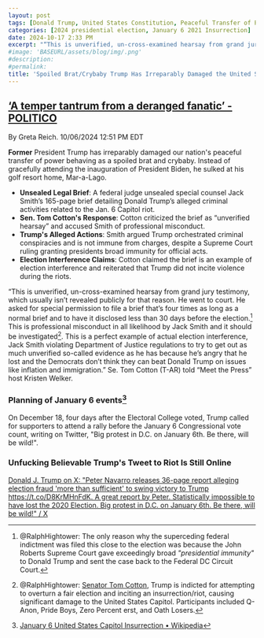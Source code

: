 ```yaml
---
layout: post
tags: [Donald Trump, United States Constitution, Peaceful Transfer of Power, irreparable damage, senator, Tom Cotton, Arkansas]
categories: [2024 presidential election, January 6 2021 Insurrection]
date: 2024-10-17 2:33 PM
excerpt: "“This is unverified, un-cross-examined hearsay from grand jury testimony, which usually isn’t revealed publicly for that reason. He went to court. He asked for special permission to file a brief that’s four times as long as a normal brief and to have it disclosed less than 30 days before the election. This is professional misconduct in all likelihood by Jack Smith and it should be investigated. This is a perfect example of actual election interference, Jack Smith violating Department of Justice regulations to try to get out as much unverified so-called evidence as he has because he’s angry that he lost and the Democrats don’t think they can beat Donald Trump on issues like inflation and immigration.” Rep. Tom Cotton (T-AR) told “Meet the Press” host Kristen Welker."
#image: 'BASEURL/assets/blog/img/.png'
#description:
#permalink:
title: 'Spoiled Brat/Crybaby Trump Has Ir​rep​a​ra​bly Damaged the United States Peaceful Transfer of Power / Senator Tom Cotton (T-AR) Is Full of Shit!'
---
```



## [‘A temper tantrum from a deranged fanatic’ - POLITICO](https://www.politico.com/news/2024/10/06/tom-cotton-jack-smith-trump-00182629)

By Greta Reich. 10/06/2024 12:51 PM EDT

**Former** President Trump has irreparably damaged our nation's peaceful transfer of power behaving as a spoiled brat and crybaby. Instead of gracefully attending the inauguration of President Biden, he sulked at his golf resort home, Mar-a-Lago. 

- **Unsealed Legal Brief**: A federal judge unsealed special counsel Jack Smith’s 165-page brief detailing Donald Trump’s alleged criminal activities related to the Jan. 6 Capitol riot.
- **Sen. Tom Cotton's Response**: Cotton criticized the brief as “unverified hearsay” and accused Smith of professional misconduct.
- **Trump's Alleged Actions**: Smith argued Trump orchestrated criminal conspiracies and is not immune from charges, despite a Supreme Court ruling granting presidents broad immunity for official acts.
- **Election Interference Claims**: Cotton claimed the brief is an example of election interference and reiterated that Trump did not incite violence during the riots.

“This is unverified, un-cross-examined hearsay from grand jury testimony, which usually isn’t revealed publicly for that reason. He went to court. He asked for special permission to file a brief that’s four times as long as a normal brief and to have it disclosed less than 30 days before the election.[^11] This is professional misconduct in all likelihood by Jack Smith and it should be investigated[^12]. This is a perfect example of actual election interference, Jack Smith violating Department of Justice regulations to try to get out as much unverified so-called evidence as he has because he’s angry that he lost and the Democrats don’t think they can beat Donald Trump on issues like inflation and immigration.” Se. Tom Cotton (T-AR) told “Meet the Press” host Kristen Welker.

[^11]: @RalphHightower: The only reason why the superceding federal indictment was filed this close to the election was because the John Roberts Supreme Court gave exceedingly broad *"presidential immunity"* to Donald Trump and sent the case back to the Federal DC Circuit Court.

[^12]: @RalphHightower: [Senator Tom Cotton](https://www.cotton.senate.gov/), Trump is indicted for attempting to overturn a fair election and inciting an insurrection/riot, causing significant damage to the United States Capitol. Participants included Q-Anon, Pride Boys, Zero Percent erst, and Oath Losers.


### Planning of January 6 events[^21]

On December 18, four days after the Electoral College voted, Trump called for supporters to attend a rally before the January 6 Congressional vote count, writing on Twitter, "Big protest in D.C. on January 6th. Be there, will be wild!".

[^21]: [January 6 United States Capitol Insurrection • Wikipedia](https://en.wikipedia.org/wiki/January_6_United_States_Capitol_attack?wprov=sfla1)

### Unfucking Believable Trump's Tweet to Riot Is Still Online

[Donald J. Trump on X: "Peter Navarro releases 36-page report alleging election fraud 'more than sufficient' to swing victory to Trump https://t.co/D8KrMHnFdK. A great report by Peter. Statistically impossible to have lost the 2020 Election. Big protest in D.C. on January 6th. Be there, will be wild!" / X](https://x.com/realDonaldTrump/status/1340185773220515840)

